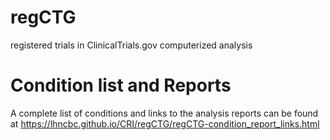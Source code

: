 # regCTG

registered trials in ClinicalTrials.gov
computerized analysis

# Condition list and Reports

A complete list of conditions and links to the analysis reports  can be found at https://lhncbc.github.io/CRI/regCTG/regCTG-condition_report_links.html
